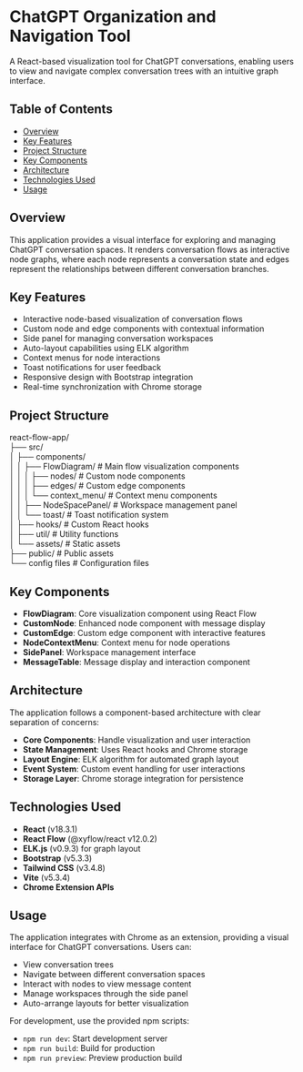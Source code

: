 # ChatGPT Organization and Navigation Tool

A React-based visualization tool for ChatGPT conversations, enabling users to view and navigate complex conversation trees with an intuitive graph interface.

## Table of Contents
- [Overview](#overview)
- [Key Features](#key-features)
- [Project Structure](#project-structure)
- [Key Components](#key-components)
- [Architecture](#architecture)
- [Technologies Used](#technologies-used)
- [Usage](#usage)

## Overview
This application provides a visual interface for exploring and managing ChatGPT conversation spaces. It renders conversation flows as interactive node graphs, where each node represents a conversation state and edges represent the relationships between different conversation branches.

## Key Features
- Interactive node-based visualization of conversation flows
- Custom node and edge components with contextual information
- Side panel for managing conversation workspaces
- Auto-layout capabilities using ELK algorithm
- Context menus for node interactions
- Toast notifications for user feedback
- Responsive design with Bootstrap integration
- Real-time synchronization with Chrome storage

## Project Structure
react-flow-app/  
├── src/  
│ ├── components/  
│ │ ├── FlowDiagram/ # Main flow visualization components  
│ │ │ ├── nodes/ # Custom node components  
│ │ │ ├── edges/ # Custom edge components  
│ │ │ └── context_menu/ # Context menu components  
│ │ ├── NodeSpacePanel/ # Workspace management panel  
│ │ └── toast/ # Toast notification system  
│ ├── hooks/ # Custom React hooks  
│ ├── util/ # Utility functions  
│ └── assets/ # Static assets  
├── public/ # Public assets  
└── config files # Configuration files

## Key Components
- **FlowDiagram**: Core visualization component using React Flow
- **CustomNode**: Enhanced node component with message display
- **CustomEdge**: Custom edge component with interactive features
- **NodeContextMenu**: Context menu for node operations
- **SidePanel**: Workspace management interface
- **MessageTable**: Message display and interaction component

## Architecture
The application follows a component-based architecture with clear separation of concerns:

- **Core Components**: Handle visualization and user interaction
- **State Management**: Uses React hooks and Chrome storage
- **Layout Engine**: ELK algorithm for automated graph layout
- **Event System**: Custom event handling for user interactions
- **Storage Layer**: Chrome storage integration for persistence

## Technologies Used
- **React** (v18.3.1)
- **React Flow** (@xyflow/react v12.0.2)
- **ELK.js** (v0.9.3) for graph layout
- **Bootstrap** (v5.3.3)
- **Tailwind CSS** (v3.4.8)
- **Vite** (v5.3.4)
- **Chrome Extension APIs**

## Usage
The application integrates with Chrome as an extension, providing a visual interface for ChatGPT conversations. Users can:
- View conversation trees
- Navigate between different conversation spaces
- Interact with nodes to view message content
- Manage workspaces through the side panel
- Auto-arrange layouts for better visualization

For development, use the provided npm scripts:
- `npm run dev`: Start development server
- `npm run build`: Build for production
- `npm run preview`: Preview production build
